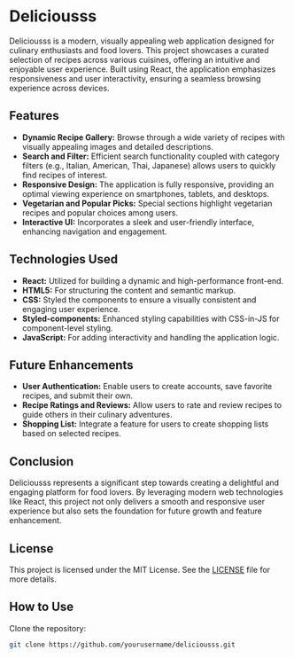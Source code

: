 # Deliciousss

Deliciousss is a modern, visually appealing web application designed for culinary enthusiasts and food lovers. This project showcases a curated selection of recipes across various cuisines, offering an intuitive and enjoyable user experience. Built using React, the application emphasizes responsiveness and user interactivity, ensuring a seamless browsing experience across devices.

## Features

- **Dynamic Recipe Gallery:** Browse through a wide variety of recipes with visually appealing images and detailed descriptions.
- **Search and Filter:** Efficient search functionality coupled with category filters (e.g., Italian, American, Thai, Japanese) allows users to quickly find recipes of interest.
- **Responsive Design:** The application is fully responsive, providing an optimal viewing experience on smartphones, tablets, and desktops.
- **Vegetarian and Popular Picks:** Special sections highlight vegetarian recipes and popular choices among users.
- **Interactive UI:** Incorporates a sleek and user-friendly interface, enhancing navigation and engagement.

## Technologies Used

- **React:** Utilized for building a dynamic and high-performance front-end.
- **HTML5:** For structuring the content and semantic markup.
- **CSS:** Styled the components to ensure a visually consistent and engaging user experience.
- **Styled-components:** Enhanced styling capabilities with CSS-in-JS for component-level styling.
- **JavaScript:** For adding interactivity and handling the application logic.

## Future Enhancements

- **User Authentication:** Enable users to create accounts, save favorite recipes, and submit their own.
- **Recipe Ratings and Reviews:** Allow users to rate and review recipes to guide others in their culinary adventures.
- **Shopping List:** Integrate a feature for users to create shopping lists based on selected recipes.

## Conclusion

Deliciousss represents a significant step towards creating a delightful and engaging platform for food lovers. By leveraging modern web technologies like React, this project not only delivers a smooth and responsive user experience but also sets the foundation for future growth and feature enhancement.

## License

This project is licensed under the MIT License. See the [LICENSE](./LICENSE) file for more details.

## How to Use

Clone the repository:
   ```bash
   git clone https://github.com/yourusername/deliciousss.git
